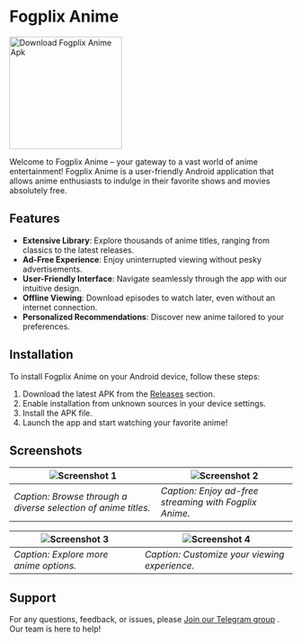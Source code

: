 # Fogplix Anime

<a href="https://app.foganime.com/download-mobile.html"><img src="https://i.ibb.co/PMrgx6f/360-F-535240482-E2-FCPJa9-Pw914-Wrvk-V6ipz-Pjp-JVSCBSW-removebg-preview.png" alt="Download Fogplix Anime Apk" width="200"/></a>

Welcome to Fogplix Anime – your gateway to a vast world of anime entertainment! Fogplix Anime is a user-friendly Android application that allows anime enthusiasts to indulge in their favorite shows and movies absolutely free.

## Features

- **Extensive Library**: Explore thousands of anime titles, ranging from classics to the latest releases.
- **Ad-Free Experience**: Enjoy uninterrupted viewing without pesky advertisements.
- **User-Friendly Interface**: Navigate seamlessly through the app with our intuitive design.
- **Offline Viewing**: Download episodes to watch later, even without an internet connection.
- **Personalized Recommendations**: Discover new anime tailored to your preferences.

## Installation

To install Fogplix Anime on your Android device, follow these steps:

1. Download the latest APK from the [Releases](https://github.com/VenomDino/Fogplix-Anime/releases) section.
2. Enable installation from unknown sources in your device settings.
3. Install the APK file.
4. Launch the app and start watching your favorite anime!

## Screenshots

| ![Screenshot 1](https://venomdino.github.io/FogPlix-Landing-Page/images/1.png) | ![Screenshot 2](https://venomdino.github.io/FogPlix-Landing-Page/images/2.png) |
|------------------------------------------|------------------------------------------|
| *Caption: Browse through a diverse selection of anime titles.* | *Caption: Enjoy ad-free streaming with Fogplix Anime.* |

| ![Screenshot 3](https://venomdino.github.io/FogPlix-Landing-Page/images/3.png) | ![Screenshot 4](https://venomdino.github.io/FogPlix-Landing-Page/images/4.png) |
|------------------------------------------|------------------------------------------|
| *Caption: Explore more anime options.* | *Caption: Customize your viewing experience.* |


## Support

For any questions, feedback, or issues, please [Join our Telegram group](https://telegram.me/FogplixGroup) . Our team is here to help!


